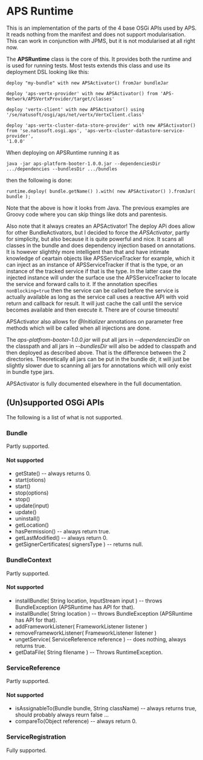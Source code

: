 # APS Runtime

This is an implementation of the parts of the 4 base OSGi APIs used by APS. It reads nothing from the manifest and does not support modularisation. This can work in conjunction with JPMS, but it is not modularised at all right now. 

The **APSRuntime** class is the core of this. It provides both the runtime and is used for running tests. Most tests extends this class and use its deployment DSL looking like this:

    deploy "my-bundle" with new APSActivator() fromJar bundleJar
    
    deploy 'aps-vertx-provider' with new APSActivator() from 'APS-Network/APSVertxProvider/target/classes'
    
    deploy 'vertx-client' with new APSActivator() using '/se/natusoft/osgi/aps/net/vertx/VertxClient.class'
    
    deploy 'aps-vertx-cluster-data-store-provider' with new APSActivator() from 'se.natusoft.osgi.aps', 'aps-vertx-cluster-datastore-service-provider',
    '1.0.0'

When deploying on APSRuntime running it as

    java -jar aps-platform-booter-1.0.0.jar --dependenciesDir .../dependencies --bundlesDir .../bundles

then the following is done:

    runtime.deploy( bundle.getName() ).with( new APSActivator() ).fromJar( bundle );

Note that the above is how it looks from Java. The previous examples are Groovy code where you can skip things like dots and parentesis. 

Also note that it always creates an APSActivator! The deploy APi does allow for other BundleActivators, but I decided to force the _APSActivator_, partly for simplicity, but also because it is quite powerful and nice. It scans all classes in the bundle and does dependency injection based on annotations. It is however slighthly more intelligent than that and have intimate knowledge of ceartain objects like APSServiceTracker for example, which it can inject as an instance of APSServiceTracker if that is the type, or an instance of the tracked service if that is the type. In the latter case the injected instance will under the surface use the APSServiceTracker to locate the service and forward calls to it. If the annotation specifies `nonBlocking=true` then the service can be called before the service is actually available as long as the service call uses a reactive API with void return and callback for result. It will just cache the call until the service becomes available and then execute it. There are of course timeouts! 

APSActivator also allows for _@Initializer_ annotations on parameter free methods which will be called when all injections are done. 

The _aps-platfrom-booter-1.0.0.jar_ will put all jars in _--dependenciesDir_ on the classpath and all jars in _--bundlesDir_ will also be added to classpath and then deployed as described above. That is the difference between the 2 directories. Theoretically all jars can be put in the bundle dir, it will just be slightly slower due to scanning all jars for annotations which will only exist in bundle type jars.

APSActivator is fully documented elsewhere in the full documentation.


## (Un)supported OSGi APIs

The following is a list of what is not supported.

### Bundle

Partly supported.

#### Not supported

- getState() -- always returns 0.
- start(otions)
- start()
- stop(options)
- stop()
- update(input)
- update()
- uninstall()
- getLocation()
- hasPermission() -- always return true.
- getLastModified() -- always return 0.
- getSignerCertificates( signersType ) -- returns null.

### BundleContext

Partly supported.

#### Not supported

- installBundle( String location, InputStream input ) -- throws BundleException (APSRuntime has API for that).
- installBundle( String location ) -- throws BundleException (APSRuntime has API for that).
- addFrameworkListener( FrameworkListener listener )
- removeFrameworkListener( FrameworkListener listener ) 
- ungetService( ServiceReference reference ) -- does nothing, always returns true.
- getDataFile( String filename ) -- Throws RuntimeException.

### ServiceReference

Partly supported.

#### Not supported

- isAssignableTo(Bundle bundle, String className) -- always returns true, should probably always reurn false ...
- compareTo(Object reference) -- always return 0.

### ServiceRegistration

Fully supported. 


    
    